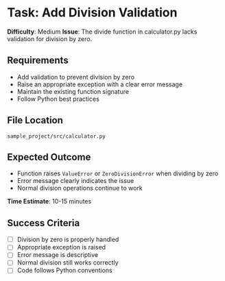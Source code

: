 # Task: Add Division Validation

**Difficulty**: Medium
**Issue**: The divide function in calculator.py lacks validation for division by zero.

## Requirements
- Add validation to prevent division by zero
- Raise an appropriate exception with a clear error message
- Maintain the existing function signature
- Follow Python best practices

## File Location
`sample_project/src/calculator.py`

## Expected Outcome
- Function raises `ValueError` or `ZeroDivisionError` when dividing by zero
- Error message clearly indicates the issue
- Normal division operations continue to work

**Time Estimate**: 10-15 minutes

## Success Criteria
- [ ] Division by zero is properly handled
- [ ] Appropriate exception is raised
- [ ] Error message is descriptive
- [ ] Normal division still works correctly
- [ ] Code follows Python conventions